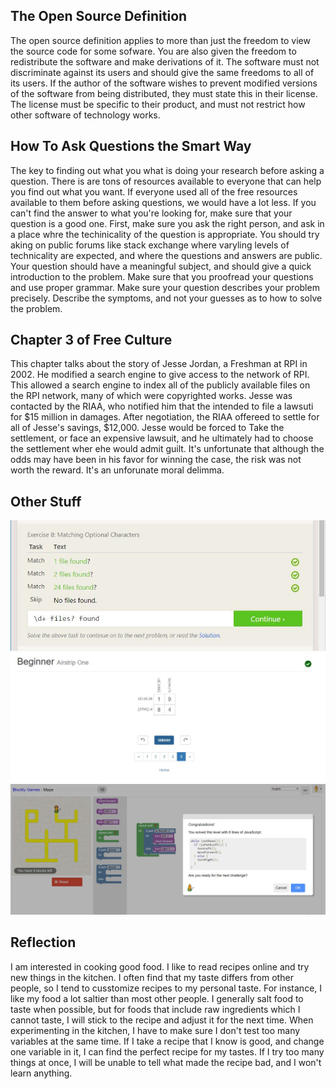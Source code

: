 ## The Open Source Definition
The open source definition applies to more than just the freedom to view the source code for some sofware.  You are also given the freedom to redistribute the software and make derivations of it.  The software must not discriminate against its users and should give the same freedoms to all of its users.  If the author of the software wishes to prevent modified versions of the software from being distributed, they must state this in their license.  The license must be specific to their product, and must not restrict how other software of technology works.

## How To Ask Questions the Smart Way
The key to finding out what you what is doing your research before asking a question.  There is are tons of resources available to everyone that can help you find out what you want.  If everyone used all of the free resources available to them before asking questions, we would have a lot less.
If you can't find the answer to what you're looking for, make sure that your question is a good one.  First, make sure you ask the right person, and ask in a place whre the techinicality of the question is appropriate.  You should try aking on public forums like stack exchange where varyling levels of technicality are expected, and where the questions and answers are public.
Your question should have a meaningful subject, and should give a quick introduction to the problem.  Make sure that you proofread your questions and use proper grammar.  Make sure your question describes your problem precisely.  Describe the symptoms, and not your guesses as to how to solve the problem.

## Chapter 3 of Free Culture
This chapter talks about the story of Jesse Jordan, a Freshman at RPI in 2002.  He modified a search engine to give access to the network of RPI.  This allowed a search engine to index all of the publicly available files on the RPI network, many of which were copyrighted works.  Jesse was contacted by the RIAA, who notified him that the intended to file a lawsuti for $15 million in damages.  After negotiation, the RIAA offereed to settle for all of Jesse's savings, $12,000.  Jesse would be forced to Take the settlement, or face an expensive lawsuit, and he ultimately had to choose the settlement wher ehe would admit guilt.  It's unfortunate that although the odds may have been in his favor for winning the case, the risk was not worth the reward.  It's an unforunate moral delimma.

## Other Stuff
![metrom](images/regex.jpg)
![metrom](images/regex2.jpg)
![metrom](images/blockly.jpg)

## Reflection
I am interested in cooking good food.  I like to read recipes online and try new things in the kitchen.  I often find that my taste differs from other people, so I tend to cusstomize recipes to my personal taste.  For instance, I like my food a lot saltier than most other people.  I generally salt food to taste when possible, but for foods that include raw ingredients which I cannot taste, I will stick to the recipe and adjust it for the next time.  When experimenting in the kitchen, I have to make sure I don't test too many variables at the same time.  If I take a recipe that I know is good, and change one variable in it, I can find the perfect recipe for my tastes.  If I try too many things at once, I will be unable to tell what made the recipe bad, and I won't learn anything.